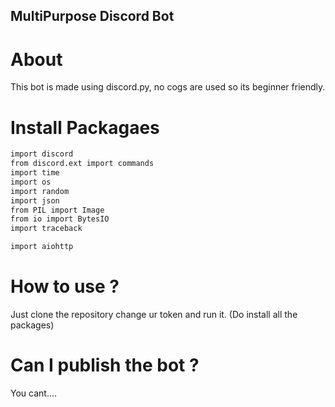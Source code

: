 ## MultiPurpose Discord Bot

# About
This bot is made using discord.py, no cogs are used so its beginner friendly.

# Install Packagaes 
```bash
import discord
from discord.ext import commands
import time
import os
import random
import json
from PIL import Image
from io import BytesIO
import traceback

import aiohttp
```

# How to use ? 
Just clone the repository change ur token and run it. (Do install all the packages)

# Can I publish the bot ? 
You cant.... 
